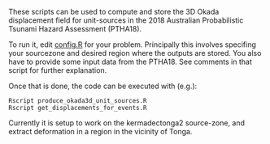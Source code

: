 These scripts can be used to compute and store the 3D Okada displacement field
for unit-sources in the 2018 Australian Probabilistic Tsunami Hazard Assessment (PTHA18).

To run it, edit [config.R](config.R) for your problem. Principally this
involves specifing your sourcezone and desired region where the outputs are
stored. You also have to provide some input data from the PTHA18. See comments
in that script for further explanation.

Once that is done, the code can be executed with (e.g.):

    Rscript produce_okada3d_unit_sources.R
    Rscript get_displacements_for_events.R

Currently it is setup to work on the kermadectonga2 source-zone, and extract deformation
in a region in the vicinity of Tonga.


